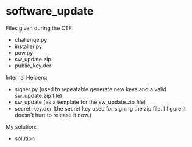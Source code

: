 # software\_update

Files given during the CTF:
* challenge.py
* installer.py
* pow.py
* sw\_update.zip
* public\_key.der

Internal Helpers:
* signer.py (used to repeatable generate new keys and a valid sw\_update.zip file)
* sw\_update (as a template for the sw\_update.zip file)
* secret\_key.der (the secret key used for signing the zip file. I figure it doesn't hurt to release it now.)

My solution:
* solution
